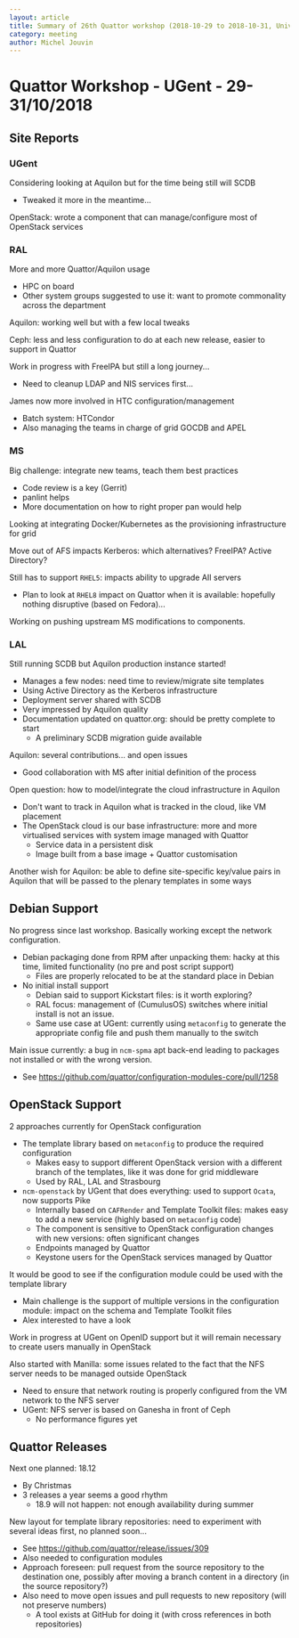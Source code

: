 ```yaml
---
layout: article
title: Summary of 26th Quattor workshop (2018-10-29 to 2018-10-31, University of Gent)
category: meeting
author: Michel Jouvin
---
```


# Quattor Workshop - UGent - 29-31/10/2018


## Site Reports

### UGent

Considering looking at Aquilon but for the time being still will SCDB
* Tweaked it more in the meantime...

OpenStack: wrote a component that can manage/configure most of OpenStack services

### RAL

More and more Quattor/Aquilon usage
* HPC on board
* Other system groups suggested to use it: want to promote commonality across the department

Aquilon: working well but with a few local tweaks

Ceph: less and less configuration to do at each new release, easier to support in Quattor

Work in progress with FreeIPA but still a long journey...
* Need to cleanup LDAP and NIS services first...

James now more involved in HTC configuration/management
* Batch system: HTCondor
* Also managing the teams in charge of grid GOCDB and APEL

### MS

Big challenge: integrate new teams, teach them best practices
* Code review is a key (Gerrit)
* panlint helps
* More documentation on how to right proper pan would help

Looking at integrating Docker/Kubernetes as the provisioning infrastructure for grid

Move out of AFS impacts Kerberos: which alternatives? FreeIPA? Active Directory?

Still has to support `RHEL5`: impacts ability to upgrade AII servers
* Plan to look at `RHEL8` impact on Quattor when it is available: hopefully nothing disruptive (based on Fedora)...

Working on pushing upstream MS modifications to components.

### LAL

Still running SCDB but Aquilon production instance started!
* Manages a few nodes: need time to review/migrate site templates
* Using Active Directory as the Kerberos infrastructure
* Deployment server shared with SCDB
* Very impressed by Aquilon quality
* Documentation updated on quattor.org: should be pretty complete to start
  * A preliminary SCDB migration guide available

Aquilon: several contributions... and open issues
* Good collaboration with MS after initial definition of the process

Open question: how to model/integrate the cloud infrastructure in Aquilon
* Don't want to track in Aquilon what is tracked in the cloud, like VM placement
* The OpenStack cloud is our base infrastructure: more and more virtualised services with system image
managed with Quattor
  * Service data in a persistent disk
  * Image built from a base image + Quattor customisation
  
Another wish for Aquilon: be able to define site-specific key/value pairs in Aquilon that will be passed to
the plenary templates in some ways


## Debian Support

No progress since last workshop. Basically working except the network configuration.
* Debian packaging done from RPM after unpacking them: hacky at this time, limited functionality (no pre and post script support)
  * Files are properly relocated to be at the standard place in Debian
* No initial install support
  * Debian said to support Kickstart files: is it worth exploring?
  * RAL focus: management of (CumulusOS) switches where initial install is not an issue.
  * Same use case at UGent: currently using `metaconfig` to generate the appropriate config file and push them manually
  to the switch
  
Main issue currently: a bug in `ncm-spma` apt back-end leading to packages not installed or with the wrong version.
* See https://github.com/quattor/configuration-modules-core/pull/1258


## OpenStack Support

2 approaches currently for OpenStack configuration
* The template library based on `metaconfig` to produce the required configuration
  * Makes easy to support different OpenStack version with a different branch of the templates, like it was done for
  grid middleware
  * Used by RAL, LAL and Strasbourg
* `ncm-openstack` by UGent that does everything: used to support `Ocata`, now supports Pike
  * Internally based on `CAFRender` and Template Toolkit files: makes easy to add a new service (highly based on `metaconfig` code)
  * The component is sensitive to OpenStack configuration changes with new versions: often significant changes
  * Endpoints managed by Quattor
  * Keystone users for the OpenStack services managed by Quattor
  
It would be good to see if the configuration module could be used with the template library
* Main challenge is the support of multiple versions in the configuration module: impact on the schema and Template Toolkit files
* Alex interested to have a look

Work in progress at UGent on OpenID support but it will remain necessary to create users manually in OpenStack

Also started with Manilla: some issues related to the fact that the NFS server needs to be managed outside OpenStack
* Need to ensure that network routing is properly configured from the VM network to the NFS server
* UGent: NFS server is based on Ganesha in front of Ceph
  * No performance figures yet

  
## Quattor Releases

Next one planned: 18.12
* By Christmas
* 3 releases a year seems a good rhythm
  * 18.9 will not happen: not enough availability during summer
  
New layout for template library repositories: need to experiment with several ideas first, no planned soon...
* See https://github.com/quattor/release/issues/309
* Also needed to configuration modules
* Approach foreseen: pull request from the source repository to the destination one, possibly after moving a branch content
 in a directory (in the source repository?)
* Also need to move open issues and pull requests to new repository (will not preserve numbers)
  * A tool exists at GitHub for doing it (with cross references in both repositories)
